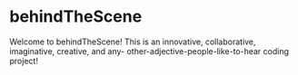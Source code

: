 # behindTheScene
 Welcome to behindTheScene! This is an innovative, collaborative, imaginative, creative, and any- other-adjective-people-like-to-hear coding project!
